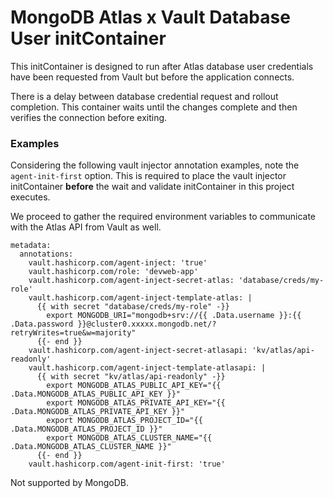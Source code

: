 # MongoDB Atlas x Vault Database User initContainer

This initContainer is designed to run after Atlas database user credentials have been requested from Vault but before the application connects.

There is a delay between database credential request and rollout completion.  This container waits until the changes complete and then verifies the connection before exiting.

### Examples

Considering the following vault injector annotation examples, note the `agent-init-first` option.  This is required to place the vault injector initContainer **before** the wait and validate initContainer in this project executes.

We proceed to gather the required environment variables to communicate with the Atlas API from Vault as well.

```
metadata:
  annotations:
    vault.hashicorp.com/agent-inject: 'true'
    vault.hashicorp.com/role: 'devweb-app'
    vault.hashicorp.com/agent-inject-secret-atlas: 'database/creds/my-role'
    vault.hashicorp.com/agent-inject-template-atlas: |
      {{ with secret "database/creds/my-role" -}}
        export MONGODB_URI="mongodb+srv://{{ .Data.username }}:{{ .Data.password }}@cluster0.xxxxx.mongodb.net/?retryWrites=true&w=majority"
      {{- end }}    
    vault.hashicorp.com/agent-inject-secret-atlasapi: 'kv/atlas/api-readonly'
    vault.hashicorp.com/agent-inject-template-atlasapi: |
      {{ with secret "kv/atlas/api-readonly" -}}
        export MONGODB_ATLAS_PUBLIC_API_KEY="{{ .Data.MONGODB_ATLAS_PUBLIC_API_KEY }}"
        export MONGODB_ATLAS_PRIVATE_API_KEY="{{ .Data.MONGODB_ATLAS_PRIVATE_API_KEY }}"
        export MONGODB_ATLAS_PROJECT_ID="{{ .Data.MONGODB_ATLAS_PROJECT_ID }}"
        export MONGODB_ATLAS_CLUSTER_NAME="{{ .Data.MONGODB_ATLAS_CLUSTER_NAME }}"
      {{- end }}
    vault.hashicorp.com/agent-init-first: 'true'
```

Not supported by MongoDB.
